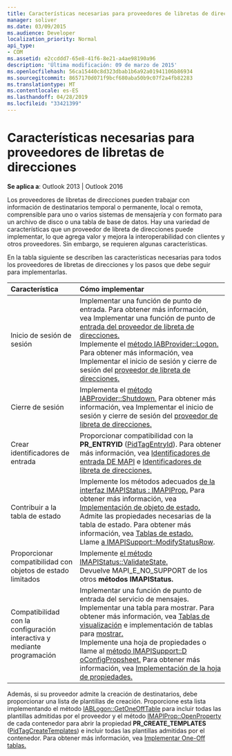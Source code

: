 ```yaml
---
title: Características necesarias para proveedores de libretas de direcciones
manager: soliver
ms.date: 03/09/2015
ms.audience: Developer
localization_priority: Normal
api_type:
- COM
ms.assetid: e2ccddd7-65e8-41f6-8e21-a4ae98190a96
description: 'Última modificación: 09 de marzo de 2015'
ms.openlocfilehash: 56ca15440c8d323dbab1b6a92a01941106b86934
ms.sourcegitcommit: 8657170d071f9bcf680aba50b9c07f2a4fb82283
ms.translationtype: MT
ms.contentlocale: es-ES
ms.lasthandoff: 04/28/2019
ms.locfileid: "33421399"
---
```

# <a name="required-features-for-address-book-providers"></a>Características necesarias para proveedores de libretas de direcciones

  
  
**Se aplica a**: Outlook 2013 | Outlook 2016 
  
Los proveedores de libretas de direcciones pueden trabajar con información de destinatarios temporal o permanente, local o remota, comprensible para uno o varios sistemas de mensajería y con formato para un archivo de disco o una tabla de base de datos. Hay una variedad de características que un proveedor de libreta de direcciones puede implementar, lo que agrega valor y mejora la interoperabilidad con clientes y otros proveedores. Sin embargo, se requieren algunas características.
  
En la tabla siguiente se describen las características necesarias para todos los proveedores de libretas de direcciones y los pasos que debe seguir para implementarlas.
  
|**Característica**|**Cómo implementar**|
|:-----|:-----|
|Inicio de sesión de sesión  <br/> | Implementar una función de punto de entrada. Para obtener más información, vea Implementar una función de punto de [entrada del proveedor de libreta de direcciones.](implementing-an-address-book-provider-entry-point-function.md)  <br/>  Implemente el [método IABProvider::Logon.](iabprovider-logon.md) Para obtener más información, vea Implementar el inicio de sesión y cierre de sesión del [proveedor de libreta de direcciones.](implementing-address-book-provider-logon-and-logoff.md)  <br/> |
|Cierre de sesión  <br/> |Implementa el [método IABProvider::Shutdown.](iabprovider-shutdown.md) Para obtener más información, vea Implementar el inicio de sesión y cierre de sesión del [proveedor de libreta de direcciones.](implementing-address-book-provider-logon-and-logoff.md)  <br/> |
|Crear identificadores de entrada  <br/> |Proporcionar compatibilidad con la **PR_ENTRYID** ([PidTagEntryId](pidtagentryid-canonical-property.md)). Para obtener más información, vea [Identificadores de entrada DE MAPI](mapi-entry-identifiers.md) e [Identificadores de libreta de direcciones.](address-book-identifiers.md)  <br/> |
|Contribuir a la tabla de estado  <br/> | Implemente los métodos adecuados [de la interfaz IMAPIStatus : IMAPIProp.](imapistatusimapiprop.md) Para obtener más información, vea [Implementación de objeto de estado.](status-object-implementation.md)  <br/>  Admite las propiedades necesarias de la tabla de estado. Para obtener más información, vea [Tablas de estado.](status-tables.md)  <br/>  Llame [a IMAPISupport::ModifyStatusRow](imapisupport-modifystatusrow.md).  <br/> |
|Proporcionar compatibilidad con objetos de estado limitados  <br/> | Implemente [el método IMAPIStatus::ValidateState.](imapistatus-validatestate.md)  <br/>  Devuelve MAPI_E_NO_SUPPORT de los otros **métodos IMAPIStatus.**  <br/> |
|Compatibilidad con la configuración interactiva y mediante programación  <br/> | Implementar una función de punto de entrada del servicio de mensajes.  <br/>  Implementar una tabla para mostrar. Para obtener más información, vea [Tablas de visualización](display-tables.md) e implementación de tablas para [mostrar.](display-table-implementation.md)  <br/>  Implemente una hoja de propiedades o llame al [método IMAPISupport::D oConfigPropsheet.](imapisupport-doconfigpropsheet.md) Para obtener más información, vea [Implementación de la hoja de propiedades.](property-sheet-implementation.md)  <br/> |
   
Además, si su proveedor admite la creación de destinatarios, debe proporcionar una lista de plantillas de creación. Proporcione esta lista implementando el método [IABLogon::GetOneOffTable](iablogon-getoneofftable.md) para incluir todas las plantillas admitidas por el proveedor y el método [IMAPIProp::OpenProperty](imapiprop-openproperty.md) de cada contenedor para abrir la propiedad **PR_CREATE_TEMPLATES** ([PidTagCreateTemplates](pidtagcreatetemplates-canonical-property.md)) e incluir todas las plantillas admitidas por el contenedor. Para obtener más información, vea [Implementar One-Off tablas.](implementing-one-off-tables.md)
  

